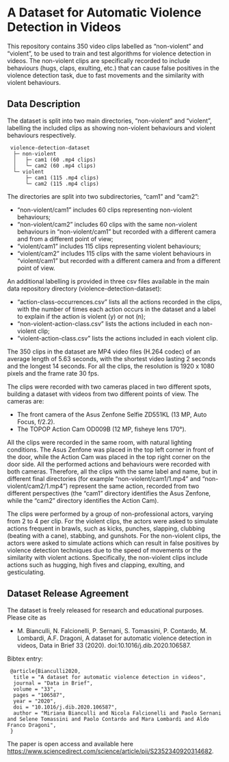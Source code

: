 
# A Dataset for Automatic Violence Detection in Videos

This repository contains 350 video clips labelled as “non-violent” and “violent”, to be used to train and test algorithms for violence detection in videos. The non-violent clips are specifically recorded to include behaviours (hugs, claps, exulting, etc.) that can cause false positives in the violence detection task, due to fast movements and the similarity with violent behaviours.

## Data Description

The dataset is split into two main directories, “non-violent” and “violent”, labelling the included clips as showing non-violent behaviours and violent behaviours respectively.

	 violence-detection-dataset
	  ├─ non-violent
	  │   ├─ cam1 (60 .mp4 clips)
	  │   └─ cam2 (60 .mp4 clips)
	  └─ violent 
	      ├─ cam1 (115 .mp4 clips)
	      └─ cam2 (115 .mp4 clips)
		  
The directories are split into two subdirectories, “cam1” and “cam2”:
-  “non-violent/cam1” includes 60 clips representing non-violent behaviours;
-  “non-violent/cam2” includes 60 clips with the same non-violent behaviours in “non-violent/cam1” but recorded with a different camera and from a different point of view;
-  “violent/cam1” includes 115 clips representing violent behaviours;
-  “violent/cam2” includes 115 clips with the same violent behaviours in “violent/cam1” but recorded with a different camera and from a different point of view.

An additional labelling is provided in three csv files available in the main data repository directory (violence-detection-dataset):
-  “action-class-occurrences.csv” lists all the actions recorded in the clips, with the number of times each action occurs in the dataset and a label to explain if the action is violent (y) or not (n);
-  “non-violent-action-class.csv” lists the actions included in each non-violent clip;
-  “violent-action-class.csv” lists the actions included in each violent clip.

The 350 clips in the dataset are MP4 video files (H.264 codec) of an average length of 5.63 seconds, with the shortest video lasting 2 seconds and the longest 14 seconds. For all the clips, the resolution is 1920 x 1080 pixels and the frame rate 30 fps.

The clips were recorded with two cameras placed in two different spots, building a dataset with videos from two different points of view. The cameras are:
-  The front camera of the Asus Zenfone Selfie ZD551KL (13 MP, Auto Focus, f/2.2).
-  The TOPOP Action Cam OD009B (12 MP, fisheye lens 170°).

All the clips were recorded in the same room, with natural lighting conditions. The Asus Zenfone was placed in the top left corner in front of the door, while the Action Cam was placed in the top right corner on the door side. All the performed actions and behaviours were recorded with both cameras. Therefore, all the clips with the same label and name, but in different final directories (for example “non-violent/cam1/1.mp4” and “non-violent/cam2/1.mp4”) represent the same action, recorded from two different perspectives (the “cam1” directory identifies the Asus Zenfone, while the “cam2” directory identifies the Action Cam).

The clips were performed by a group of non-professional actors, varying from 2 to 4 per clip. For the violent clips, the actors were asked to simulate actions frequent in brawls, such as kicks, punches, slapping, clubbing (beating with a cane), stabbing, and gunshots. For the non-violent clips, the actors were asked to simulate actions which can result in false positives by violence detection techniques due to the speed of movements or the similarity with violent actions. Specifically, the non-violent clips include actions such as hugging, high fives and clapping, exulting, and gesticulating.

## Dataset Release Agreement

The dataset is freely released for research and educational purposes. Please cite as
- M. Bianculli, N. Falcionelli, P. Sernani, S. Tomassini, P. Contardo, M. Lombardi, A.F. Dragoni, A dataset for automatic violence detection in videos, Data in Brief 33 (2020). doi:10.1016/j.dib.2020.106587.
	 
Bibtex entry:

	 @article{Bianculli2020,
	  title = "A dataset for automatic violence detection in videos",
	  journal = "Data in Brief",
	  volume = "33",
	  pages = "106587",
	  year = "2020",
	  doi = "10.1016/j.dib.2020.106587",
	  author = "Miriana Bianculli and Nicola Falcionelli and Paolo Sernani and Selene Tomassini and Paolo Contardo and Mara Lombardi and Aldo Franco Dragoni",
	 }

The paper is open access and available here <https://www.sciencedirect.com/science/article/pii/S2352340920314682>.